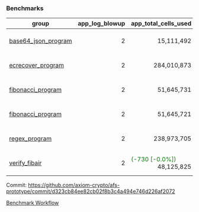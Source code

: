 ### Benchmarks
| group | app_log_blowup | app_total_cells_used | app_total_cycles | app_total_proof_time_ms | leaf_log_blowup | leaf_total_cells_used | leaf_total_cycles | leaf_total_proof_time_ms | instance | alloc |
|---|---|---|---|---|---|---|---|---|---|---|
| [ base64_json_program ](https://github.com/axiom-crypto/afs-prototype/blob/gh-pages/benchmarks/individual/base64_json-2-2-64cpu-linux-arm64-mimalloc.md) | <div style='text-align: right'> 2 </div>  | <div style='text-align: right'> 15,111,492 </div>  | <div style='text-align: right'> 217,347 </div>  | <span style='color: green'>(-53.0 [-2.0%])</span><div style='text-align: right'> 2,644.0 </div>  | <div style='text-align: right'> 2 </div>  | <div style='text-align: right'> 880,173,455 </div>  | <div style='text-align: right'> 6,774,619 </div>  | <span style='color: red'>(+395.0 [+0.8%])</span><div style='text-align: right'> 50,811.0 </div>  | 64cpu-linux-arm64 | mimalloc |
| [ ecrecover_program ](https://github.com/axiom-crypto/afs-prototype/blob/gh-pages/benchmarks/individual/ecrecover-2-2-64cpu-linux-arm64-mimalloc.md) | <div style='text-align: right'> 2 </div>  | <div style='text-align: right'> 284,010,873 </div>  | <div style='text-align: right'> 5,163,156 </div>  | <span style='color: red'>(+89.0 [+0.3%])</span><div style='text-align: right'> 26,506.0 </div>  | <div style='text-align: right'> - </div>  | <div style='text-align: right'> - </div>  | <div style='text-align: right'> - </div>  | <div style='text-align: right'> - </div>  | 64cpu-linux-arm64 | mimalloc |
| [ fibonacci_program ](https://github.com/axiom-crypto/afs-prototype/blob/gh-pages/benchmarks/individual/fibonacci-2-2-64cpu-linux-arm64-mimalloc.md) | <div style='text-align: right'> 2 </div>  | <div style='text-align: right'> 51,645,731 </div>  | <div style='text-align: right'> 1,500,219 </div>  | <span style='color: green'>(-119.0 [-1.8%])</span><div style='text-align: right'> 6,579.0 </div>  | <div style='text-align: right'> 2 </div>  | <span style='color: red'>(+3,840 [+0.0%])</span><div style='text-align: right'> 461,055,477 </div>  | <span style='color: red'>(+363 [+0.0%])</span><div style='text-align: right'> 3,506,250 </div>  | <span style='color: green'>(-235.0 [-0.7%])</span><div style='text-align: right'> 35,695.0 </div>  | 64cpu-linux-arm64 | mimalloc |
| [ fibonacci_program ](https://github.com/axiom-crypto/afs-prototype/blob/gh-pages/benchmarks/individual/fibonacci-2-2-64cpu-linux-x64-jemalloc.md) | <div style='text-align: right'> 2 </div>  | <div style='text-align: right'> 51,645,721 </div>  | <div style='text-align: right'> 1,500,219 </div>  | <span style='color: green'>(-145.0 [-2.0%])</span><div style='text-align: right'> 7,032.0 </div>  | <div style='text-align: right'> 2 </div>  | <span style='color: green'>(-4,480 [-0.0%])</span><div style='text-align: right'> 461,048,127 </div>  | <span style='color: green'>(-378 [-0.0%])</span><div style='text-align: right'> 3,505,606 </div>  | <span style='color: green'>(-485.0 [-1.3%])</span><div style='text-align: right'> 36,011.0 </div>  | 64cpu-linux-x64 | jemalloc |
| [ regex_program ](https://github.com/axiom-crypto/afs-prototype/blob/gh-pages/benchmarks/individual/regex-2-2-64cpu-linux-arm64-mimalloc.md) | <div style='text-align: right'> 2 </div>  | <div style='text-align: right'> 238,973,705 </div>  | <div style='text-align: right'> 4,190,904 </div>  | <span style='color: green'>(-262.0 [-1.0%])</span><div style='text-align: right'> 27,193.0 </div>  | <div style='text-align: right'> 2 </div>  | <span style='color: red'>(+2,530 [+0.0%])</span><div style='text-align: right'> 940,441,839 </div>  | <span style='color: red'>(+288 [+0.0%])</span><div style='text-align: right'> 7,308,949 </div>  | <span style='color: green'>(-108.0 [-0.2%])</span><div style='text-align: right'> 70,647.0 </div>  | 64cpu-linux-arm64 | mimalloc |
| [ verify_fibair ](https://github.com/axiom-crypto/afs-prototype/blob/gh-pages/benchmarks/individual/verify_fibair-2-2-64cpu-linux-arm64-mimalloc.md) | <div style='text-align: right'> 2 </div>  | <span style='color: green'>(-730 [-0.0%])</span><div style='text-align: right'> 48,125,825 </div>  | <span style='color: green'>(-31 [-0.0%])</span><div style='text-align: right'> 198,545 </div>  | <span style='color: green'>(-75.0 [-1.3%])</span><div style='text-align: right'> 5,644.0 </div>  | <div style='text-align: right'> - </div>  | <div style='text-align: right'> - </div>  | <div style='text-align: right'> - </div>  | <div style='text-align: right'> - </div>  | 64cpu-linux-arm64 | mimalloc |


Commit: https://github.com/axiom-crypto/afs-prototype/commit/d323cb84ee82cb02f8b3c4a494e746d226af2072

[Benchmark Workflow](https://github.com/axiom-crypto/afs-prototype/actions/runs/12151181083)
